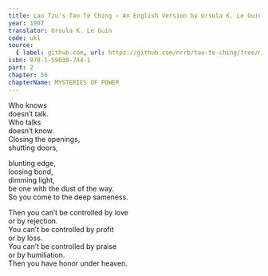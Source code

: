 ```yaml
---
title: Lao Tzu's Tao Te Ching - An English Version by Ursula K. Le Guin
year: 1997
translator: Ursula K. Le Guin
code: ukl
source:
  { label: github.com, url: https://github.com/nrrb/tao-te-ching/tree/master }
isbn: 978-1-59030-744-1
part: 2
chapter: 56
chapterName: MYSTERIES OF POWER
---
```


Who knows  
doesn’t talk.  
Who talks  
doesn’t know.  
Closing the openings,  
shutting doors,

blunting edge,  
loosing bond,  
dimming light,  
be one with the dust of the way.  
So you come to the deep sameness.

Then you can’t be controlled by love  
or by rejection.  
You can’t be controlled by profit  
or by loss.  
You can’t be controlled by praise  
or by humiliation.  
Then you have honor under heaven.
